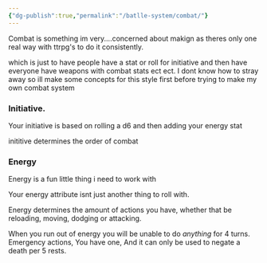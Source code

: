 ```yaml
---
{"dg-publish":true,"permalink":"/batlle-system/combat/"}
---
```


Combat is something im very....concerned about makign as theres only one real way with ttrpg's to do it consistently. 

which is just to have people have a stat or roll for initiative and then have everyone have weapons with combat stats ect ect.
I dont know how to stray away so ill make some concepts for this style first before trying to make my own combat system



### Initiative.
Your initiative is based on rolling a d6 and then adding your energy stat

inititive determines the order of combat


### Energy
Energy is a fun little thing i need to work with

Your energy attribute isnt just another thing to roll with.

Energy determines the amount of actions you have, whether that be reloading, moving, dodging or attacking.  

When you run out of energy you will be unable to do *anything* for 4 turns.
Emergency actions, You have one, And it can only be used to negate a death per 5 rests.
